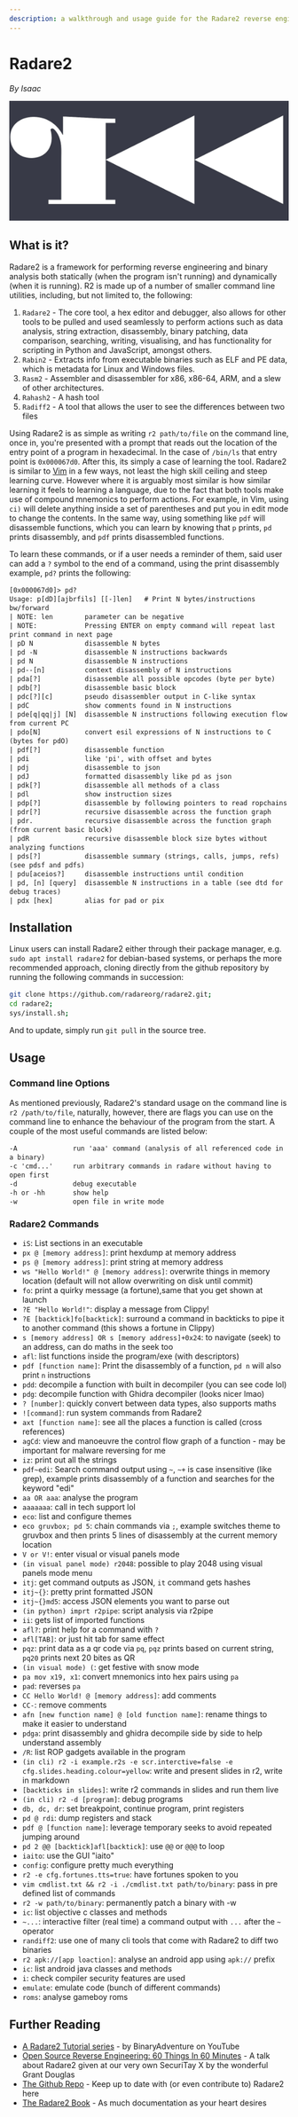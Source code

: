```yaml
---
description: a walkthrough and usage guide for the Radare2 reverse engineering framework
---
```


# Radare2

_By_ _Isaac_

![The Radare2 Logo](media/r2logo.png)

## What is it?

Radare2 is a framework for performing reverse engineering and binary analysis both statically (when the program isn't running) and dynamically (when it is running). R2 is made up of a number of smaller command line utilities, including, but not limited to, the following:

1. `Radare2` - The core tool, a hex editor and debugger, also allows for other tools to be pulled and used seamlessly to perform actions such as data analysis, string extraction, disassembly, binary patching, data comparison, searching, writing, visualising, and has functionality for scripting in Python and JavaScript, amongst others.
2. `Rabin2` - Extracts info from executable binaries such as ELF and PE data, which is metadata for Linux and Windows files.
3. `Rasm2` - Assembler and disassembler for x86, x86-64, ARM, and a slew of other architectures.
4. `Rahash2` - A hash tool
5. `Radiff2` - A tool that allows the user to see the differences between two files 

Using Radare2 is as simple as writing `r2 path/to/file` on the command line, once in, you're presented with a prompt that reads out the location of the entry point of a program in hexadecimal. In the case of `/bin/ls` that entry point is `0x000067d0`. After this, its simply a case of learning the tool. Radare2 is similar to [Vim](help-guides\software\tools\vim.md) in a few ways, not least the high skill ceiling and steep learning curve. However where it is arguably most similar is how similar learning it feels to learning a language, due to the fact that both tools make use of compound mnemonics to perform actions. For example, in Vim, using `ci)` will delete anything inside a set of parentheses and put you in edit mode to change the contents. In the same way, using something like `pdf` will disassemble functions, which you can learn by knowing that `p` prints, `pd` prints disassembly, and `pdf` prints disassembled functions.

To learn these commands, or if a user needs a reminder of them, said user can add a `?` symbol to the end of a command, using the print disassembly example, `pd?` prints the following:

```
[0x000067d0]> pd?
Usage: p[dD][ajbrfils] [[-]len]   # Print N bytes/instructions bw/forward
| NOTE: len        parameter can be negative
| NOTE:            Pressing ENTER on empty command will repeat last print command in next page
| pD N             disassemble N bytes
| pd -N            disassemble N instructions backwards
| pd N             disassemble N instructions
| pd--[n]          context disassembly of N instructions
| pda[?]           disassemble all possible opcodes (byte per byte)
| pdb[?]           disassemble basic block
| pdc[?][c]        pseudo disassembler output in C-like syntax
| pdC              show comments found in N instructions
| pde[q|qq|j] [N]  disassemble N instructions following execution flow from current PC
| pdo[N]           convert esil expressions of N instructions to C (bytes for pdO)
| pdf[?]           disassemble function
| pdi              like 'pi', with offset and bytes
| pdj              disassemble to json
| pdJ              formatted disassembly like pd as json
| pdk[?]           disassemble all methods of a class
| pdl              show instruction sizes
| pdp[?]           disassemble by following pointers to read ropchains
| pdr[?]           recursive disassemble across the function graph
| pdr.             recursive disassemble across the function graph (from current basic block)
| pdR              recursive disassemble block size bytes without analyzing functions
| pds[?]           disassemble summary (strings, calls, jumps, refs) (see pdsf and pdfs)
| pdu[aceios?]     disassemble instructions until condition
| pd, [n] [query]  disassemble N instructions in a table (see dtd for debug traces)
| pdx [hex]        alias for pad or pix

```

## Installation

Linux users can install Radare2 either through their package manager, e.g. `sudo apt install radare2` for debian-based systems, or perhaps the more recommended approach, cloning directly from the github repository by running the following commands in succession:

```sh
git clone https://github.com/radareorg/radare2.git;
cd radare2;
sys/install.sh;
```

And to update, simply run `git pull` in the source tree.

## Usage

### Command line Options

As mentioned previously, Radare2's standard usage on the command line is `r2 /path/to/file`, naturally, however, there are flags you can use on the command line to enhance the behaviour of the program from the start. A couple of the most useful commands are listed below:

```
-A              run 'aaa' command (analysis of all referenced code in a binary)
-c 'cmd...'     run arbitrary commands in radare without having to open first
-d              debug executable
-h or -hh       show help
-w              open file in write mode
```

### Radare2 Commands

- `iS`: List sections in an executable
- `px @ [memory address]`: print hexdump at memory address
- `ps @ [memory address]`: print string at memory address
- `ws "Hello World!" @ [memory address]`: overwrite things in memory location (default will not allow overwriting on disk until commit)
- `fo`: print a quirky message (a fortune),same that you get shown at launch
- `?E "Hello World!"`: display a message from Clippy!
- `?E [backtick]fo[backtick]`: surround a command in backticks to pipe it to another command (this shows a fortune in Clippy)
- `s [memory address] OR s [memory address]+0x24`: to navigate (seek) to an address, can do maths in the seek too
- `afl`: list functions inside the program/exe (with descriptors)
- `pdf [function name]`: Print the disassembly of a function, `pd n` will also print `n` instructions
- `pdd`: decompile a function with built in decompiler (you can see code lol)
- `pdg`: decompile function with Ghidra decompiler (looks nicer lmao)
- `? [number]`: quickly convert between data types, also supports maths
- `![command]`: run system commands from Radare2
- `axt [function name]`: see all the places a function is called (cross references)
- `agCd`: view and manoeuvre the control flow graph of a function - may be important for malware reversing for me
- `iz`: print out all the strings
- `pdf~edi`: Search command output using `~`, `~+` is case insensitive (like grep), example prints disassembly of a function and searches for the keyword "edi"
- `aa OR aaa`: analyse the program
- `aaaaaaa`: call in tech support lol 
- `eco`: list and configure themes 
- `eco gruvbox; pd 5`: chain commands via `;`, example switches theme to gruvbox and then prints 5 lines of disassembly at the current memory location
- `V or V!`: enter visual or visual panels mode 
- `(in visual panel mode) r2048`: possible to play 2048 using visual panels mode menu
- `itj`: get command outputs as JSON, `it` command gets hashes
- `itj~{}`: pretty print formatted JSON 
- `itj~{}md5`: access JSON elements you want to parse out 
- `(in python) imprt r2pipe`: script analysis via r2pipe 
- `ii`: gets list of imported functions 
- `afl?`: print help for a command with `?`
- `afl[TAB]`: or just hit tab for same effect 
- `pqz`: print data as a qr code via `pq`, `pqz` prints based on current string, `pq20` prints next 20 bites as QR
- `(in visual mode) (`: get festive with snow mode
- `pa mov x19, x1`: convert mnemonics into hex pairs using `pa`
- `pad`: reverses `pa`
- `CC Hello World! @ [memory address]`: add comments 
- `CC-`: remove comments
- `afn [new function name] @ [old function name]`: rename things to make it easier to understand
- `pdga`: print disassembly and ghidra decompile side by side to help understand assembly
- `/R`: list ROP gadgets available in the program
- `(in cli) r2 -i example.r2s -e scr.interctive=false -e cfg.slides.heading.colour=yellow`: write and present slides in r2, write in markdown
- `[backticks in slides]`: write r2 commands in slides and run them live
- `(in cli) r2 -d [program]`: debug programs 
- `db, dc, dr`: set breakpoint, continue program, print registers
- `pd @ rdi`: dump registers and stack
- `pdf @ [function name]`: leverage temporary seeks to avoid repeated jumping around
- `pd 2 @@ [backtick]afl[backtick]`: use `@@` or `@@@` to loop
- `iaito`: use the GUI "iaito"
- `config`: configure pretty much everything
- `r2 -e cfg.fortunes.tts=true`: have fortunes spoken to you
- `vim cmdlist.txt && r2 -i ./cmdlist.txt path/to/binary`: pass in pre defined list of commands
- `r2 -w path/to/binary`: permanently patch a binary with -w
- `ic`: list objective c classes and methods
- `~...`: interactive filter (real time) a command output with `...` after the `~` operator
- `randiff2`: use one of many cli tools that come with Radare2 to diff two binaries
- `r2 apk://[app loaction]`: analyse an android app using `apk://` prefix 
- `ic`: list android java classes and methods
- `i`: check compiler security features are used 
- `emulate`: emulate code (bunch of different commands)
- `roms`: analyse gameboy roms

## Further Reading

* [A Radare2 Tutorial series](https://www.youtube.com/playlist?list=PLg_QXA4bGHpvsW-qeoi3_yhiZg8zBzNwQ) - by BinaryAdventure on YouTube
* [Open Source Reverse Engineering: 60 Things In 60 Minutes](https://www.youtube.com/watch?v=7l67hP23OIE) - A talk about Radare2 given at our very own SecuriTay X by the wonderful Grant Douglas
* [The Github Repo](https://github.com/radareorg/radare2) - Keep up to date with (or even contribute to) Radare2 here
* [The Radare2 Book](https://book.rada.re/index.html) - As much documentation as your heart desires